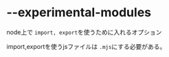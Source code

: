 # --experimental-modules

node上で `import, export`を使うために入れるオプション

import,exportを使うjsファイルは `.mjs`にする必要がある。
